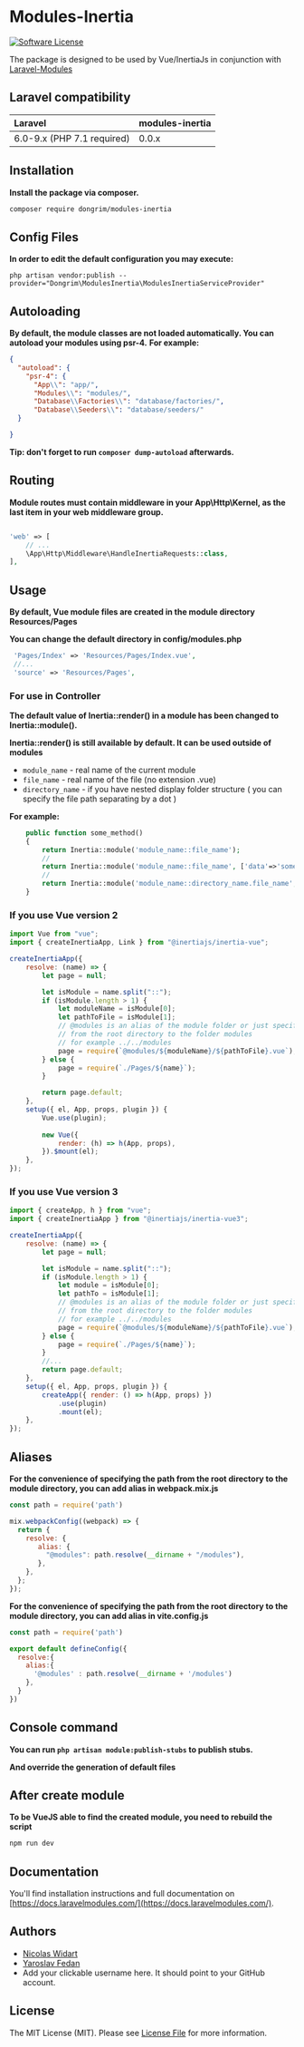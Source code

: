 # Modules-Inertia

[![Software License](https://img.shields.io/badge/license-MIT-brightgreen.svg?style=flat-square)](LICENSE.md)

The package is designed to be used by Vue/InertiaJs in conjunction with [Laravel-Modules](https://github.com/nWidart/laravel-modules)


## Laravel compatibility

 Laravel      | modules-inertia
:-------------|:----------
 6.0-9.x (PHP 7.1 required) | 0.0.x

## Installation

**Install the package via composer.**

```bash
composer require dongrim/modules-inertia
```

## Config Files

**In order to edit the default configuration you may execute:**

```
php artisan vendor:publish --provider="Dongrim\ModulesInertia\ModulesInertiaServiceProvider"
```

## Autoloading
**By default, the module classes are not loaded automatically. You can autoload your modules using psr-4.**
**For example:**
```json
{
  "autoload": {
    "psr-4": {
      "App\\": "app/",
      "Modules\\": "modules/",
      "Database\\Factories\\": "database/factories/",
      "Database\\Seeders\\": "database/seeders/"
  }

}
```
**Tip: don't forget to run `composer dump-autoload` afterwards.**




## Routing

**Module routes must contain middleware in your App\Http\Kernel, as the last item in your web middleware group.**

```php

'web' => [
    // ...
    \App\Http\Middleware\HandleInertiaRequests::class,
],

```
## Usage

**By default, Vue module files are created in the module directory Resources/Pages**

**You can change the default directory in config/modules.php**

```php
 'Pages/Index' => 'Resources/Pages/Index.vue',
 //...
 'source' => 'Resources/Pages',
```

### For use in Controller

**The default value of Inertia::render() in a module has been changed to Inertia::module().**

**Inertia::render() is still available by default. It can be used outside of modules**

- `module_name` - real name of the current module
- `file_name` - real name of the file (no extension .vue)
- `directory_name` -  if you have nested display folder structure ( you can specify the file path separating by a dot )

**For example:**

```php
    public function some_method()
    {
        return Inertia::module('module_name::file_name');
        //
        return Inertia::module('module_name::file_name', ['data'=>'some data']);
        //
        return Inertia::module('module_name::directory_name.file_name', ['data'=>'some data']);
    }
```

### If you use Vue version 2 


```javascript
import Vue from "vue";
import { createInertiaApp, Link } from "@inertiajs/inertia-vue";

createInertiaApp({
    resolve: (name) => {
        let page = null;

        let isModule = name.split("::");
        if (isModule.length > 1) {
            let moduleName = isModule[0];
            let pathToFile = isModule[1];
            // @modules is an alias of the module folder or just specify the path 
            // from the root directory to the folder modules             
            // for example ../../modules
            page = require(`@modules/${moduleName}/${pathToFile}.vue`);
        } else {
            page = require(`./Pages/${name}`);
        }

        return page.default;
    },
    setup({ el, App, props, plugin }) {
        Vue.use(plugin);
       
        new Vue({
            render: (h) => h(App, props),
        }).$mount(el);
    },
});
```


### If you use Vue version 3


```javascript
import { createApp, h } from "vue";
import { createInertiaApp } from "@inertiajs/inertia-vue3";

createInertiaApp({
    resolve: (name) => {
        let page = null;

        let isModule = name.split("::");
        if (isModule.length > 1) {
            let module = isModule[0];
            let pathTo = isModule[1];
            // @modules is an alias of the module folder or just specify the path 
            // from the root directory to the folder modules             
            // for example ../../modules
            page = require(`@modules/${moduleName}/${pathToFile}.vue`);
        } else {
            page = require(`./Pages/${name}`);
        }
        //...
        return page.default;
    },
    setup({ el, App, props, plugin }) {
        createApp({ render: () => h(App, props) })
            .use(plugin)
            .mount(el);
    },
});

```

## Aliases

**For the convenience of specifying the path from the root directory to the module directory, you can add alias in webpack.mix.js**

```javascript
const path = require('path')

mix.webpackConfig((webpack) => {
  return {
    resolve: {
       alias: {
         "@modules": path.resolve(__dirname + "/modules"),
       },
    },
  };
});

```

**For the convenience of specifying the path from the root directory to the module directory, you can add alias in vite.config.js**

```javascript
const path = require('path')

export default defineConfig({
  resolve:{
    alias:{
      '@modules' : path.resolve(__dirname + '/modules')
    },
  }
})

```

## Console command

**You can run `php artisan module:publish-stubs` to publish stubs.**

**And override the generation of default files**


## After create module

**To be VueJS able to find the created module, you need to rebuild the script**

```bash
npm run dev
```

## Documentation

You'll find installation instructions and full documentation on [https://docs.laravelmodules.com/](https://docs.laravelmodules.com/).


## Authors
- [Nicolas Widart](https://github.com/nWidart/)
- [Yaroslav Fedan](https://github.com/YaroslavFedan/)
- Add your clickable username here. It should point to your GitHub account. 

## License

The MIT License (MIT). Please see [License File](LICENSE.md) for more information.
